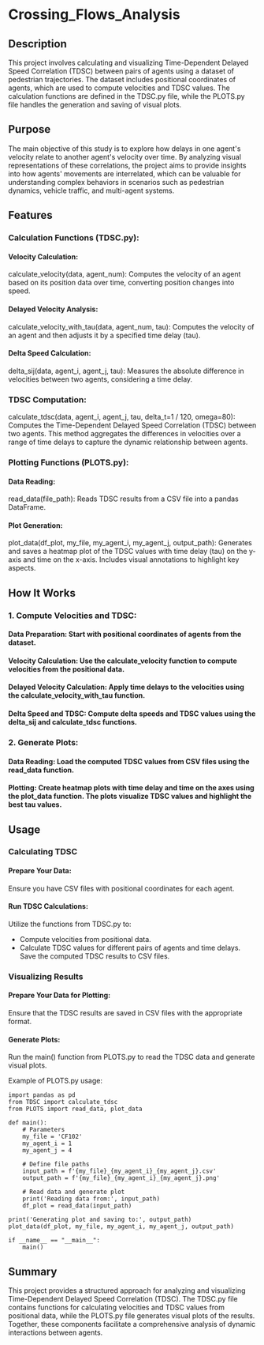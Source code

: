 # Crossing_Flows_Analysis

## Description
This project involves calculating and visualizing Time-Dependent Delayed Speed Correlation (TDSC) between pairs of agents using a dataset of pedestrian trajectories. The dataset includes positional coordinates of agents, which are used to compute velocities and TDSC values. The calculation functions are defined in the TDSC.py file, while the PLOTS.py file handles the generation and saving of visual plots.

## Purpose
The main objective of this study is to explore how delays in one agent's velocity relate to another agent's velocity over time. By analyzing visual representations of these correlations, the project aims to provide insights into how agents' movements are interrelated, which can be valuable for understanding complex behaviors in scenarios such as pedestrian dynamics, vehicle traffic, and multi-agent systems.

## Features

### Calculation Functions (TDSC.py):

#### Velocity Calculation:
calculate_velocity(data, agent_num): Computes the velocity of an agent based on its position data over time, converting position changes into speed.

#### Delayed Velocity Analysis:
calculate_velocity_with_tau(data, agent_num, tau): Computes the velocity of an agent and then adjusts it by a specified time delay (tau).

#### Delta Speed Calculation:
delta_sij(data, agent_i, agent_j, tau): Measures the absolute difference in velocities between two agents, considering a time delay.

### TDSC Computation:
calculate_tdsc(data, agent_i, agent_j, tau, delta_t=1 / 120, omega=80): Computes the Time-Dependent Delayed Speed Correlation (TDSC) between two agents. This method aggregates the differences in velocities over a range of time delays to capture the dynamic relationship between agents.

### Plotting Functions (PLOTS.py):

#### Data Reading:
read_data(file_path): Reads TDSC results from a CSV file into a pandas DataFrame.

#### Plot Generation:
plot_data(df_plot, my_file, my_agent_i, my_agent_j, output_path): Generates and saves a heatmap plot of the TDSC values with time delay (tau) on the y-axis and time on the x-axis. Includes visual annotations to highlight key aspects.

## How It Works

### 1. Compute Velocities and TDSC:

#### Data Preparation: Start with positional coordinates of agents from the dataset.
#### Velocity Calculation: Use the calculate_velocity function to compute velocities from the positional data.
#### Delayed Velocity Calculation: Apply time delays to the velocities using the calculate_velocity_with_tau function.
#### Delta Speed and TDSC: Compute delta speeds and TDSC values using the delta_sij and calculate_tdsc functions.

### 2. Generate Plots:

#### Data Reading: Load the computed TDSC values from CSV files using the read_data function.
#### Plotting: Create heatmap plots with time delay and time on the axes using the plot_data function. The plots visualize TDSC values and highlight the best tau values.

## Usage

### Calculating TDSC
#### Prepare Your Data:
Ensure you have CSV files with positional coordinates for each agent.
#### Run TDSC Calculations:
Utilize the functions from TDSC.py to:
- Compute velocities from positional data.
- Calculate TDSC values for different pairs of agents and time delays.
Save the computed TDSC results to CSV files.

### Visualizing Results
#### Prepare Your Data for Plotting:
Ensure that the TDSC results are saved in CSV files with the appropriate format.
#### Generate Plots:
Run the main() function from PLOTS.py to read the TDSC data and generate visual plots.

Example of PLOTS.py usage:

    import pandas as pd
    from TDSC import calculate_tdsc
    from PLOTS import read_data, plot_data

    def main():
        # Parameters
        my_file = 'CF102'
        my_agent_i = 1
        my_agent_j = 4
    
        # Define file paths
        input_path = f'{my_file}_{my_agent_i}_{my_agent_j}.csv'
        output_path = f'{my_file}_{my_agent_i}_{my_agent_j}.png'
    
        # Read data and generate plot
        print('Reading data from:', input_path)
        df_plot = read_data(input_path)

    print('Generating plot and saving to:', output_path)
    plot_data(df_plot, my_file, my_agent_i, my_agent_j, output_path)

    if __name__ == "__main__":
        main()

## Summary
This project provides a structured approach for analyzing and visualizing Time-Dependent Delayed Speed Correlation (TDSC). The TDSC.py file contains functions for calculating velocities and TDSC values from positional data, while the PLOTS.py file generates visual plots of the results. Together, these components facilitate a comprehensive analysis of dynamic interactions between agents.


